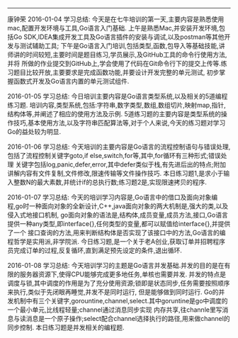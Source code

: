 ------
康钟荣
2016-01-04 学习总结:
     今天是在七牛培训的第一天,主要内容是熟悉使用mac,配置开发环境与工具,Go语言入门基础.
     上午是熟悉Mac,并安装开发环境,包括Go SDK,IDEA集成开发工具及Go语言插件的安装与调试,以及postman等其他开发与测试辅助工具;
     下午是Go语言入门培训,包括类型,函数,包导入等基础技能,讲师讲的时间较短,主要时间是题目练习,学员展示,及GitHub工具的命令行使用方法,并将
  所做的作业提交到GitHub上,学会使用了代码在Git命令行下的提交上传等.练习题目比较开放,主要要求是完成函数功能,并要设计开发完整的单元测试,
  初步掌握函数式开发及Go语言内置的单元测试组件.
  
2016-01-05 学习总结:
     今日培训主要内容是Go语言类型系统,以及相关的5道编程练习题.
     培训内容,类型系统,包括:字符串,数字类型,数组,数组切片,映射map,指针,结构体等,并阐述了相应的使用方法及示例.
     5道练习题的主要内容是类型系统的操作技巧,基本使用方法,以及字符串匹配算法等,对于个人来说,今天的练习题对学习Go的益处较为明显.
     
2016-01-06 学习总结:
     今天培训的主要内容是Go语言的流程控制语句与错误处理,包括了流程控制关键字goto,if else,switch,for等,其中,for循环有三种形式;错误处理
  关键字包括log,panic,defer,error,其中defer类似于栈,有先进后出的特点;附加讲解内容有文件复制,文件修改,限速传输等文件操作技巧.
     本日练习题1,是求小于输入整数N的最大素数,并统计if的总执行数;练习题2是,实现限速拷贝的程序.
     
2016-01-07 学习总结:
     今天的培训学习内容是,Go语言中的借口及面向对象编程,go时一种面向对象的全新设计,C++,java面向对象的两大机制是,强大的类,以及侵入式地接口机制,
  go面向对象的语法是,结构体,成员变量,成员方法,接口,Go语言提供一种any类型,即interface{},任何类型的变量,都可以赋值给interface{},并提供了一个
  接口查询的方法,用来判断结构体是否实现了该接口中的方法,Go语言的编程哲学是实用派,非学院派.
     今日练习题,是一个关于老A创业,获取订单并招聘程序员完成订单的过程,反复循环,直到满足预先设定的条件,退出循环.
     
2016-01-08 学习总结:
     今天培训学习的主题是Go语言并发基础.并发的目的是在有限的服务器资源下,使得CPU能够完成更多地任务,单核也需要并发.
     并发的特点是调度与锁,其中调度的作用是为了充分使用资源;锁即是状态同步,任务需要按照顺序来执行,类似于先闭眼再睡觉,并发不是同时运行,
     但是能够做到同时运行.
     Go的并发机制中有三个关键字,gorountine,channel,select.其中goruntine是go中调度的一个最小单元,比线程轻量;channel通过消息同步实现
     内存共享,往channle里写消息与读消息是一个原子操作;select配合channel选择执行的路径,用来做channel的同步控制.
     本日练习题是并发相关的编程题.